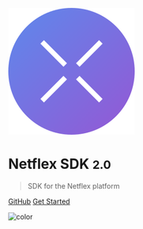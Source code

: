
![logo](/assets/logo.svg)
# Netflex SDK <small>2.0</small>

> SDK for the Netflex platform

[GitHub](https://github.com/netflex-sdk/)
[Get Started](/docs/intro.md)

![color](#fbfbfb)
